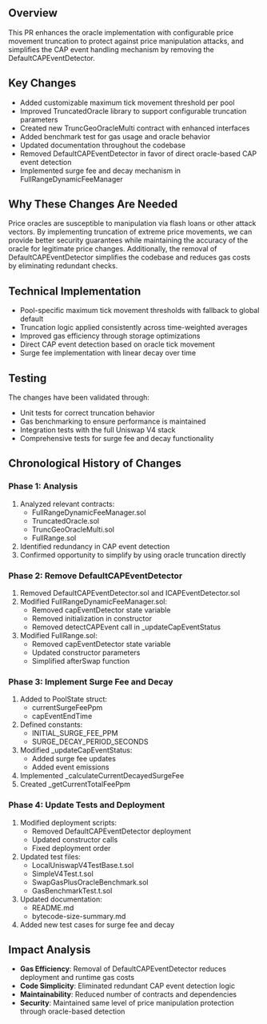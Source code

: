 ## Overview
This PR enhances the oracle implementation with configurable price movement truncation to protect against price manipulation attacks, and simplifies the CAP event handling mechanism by removing the DefaultCAPEventDetector.

## Key Changes
- Added customizable maximum tick movement threshold per pool
- Improved TruncatedOracle library to support configurable truncation parameters
- Created new TruncGeoOracleMulti contract with enhanced interfaces
- Added benchmark test for gas usage and oracle behavior
- Updated documentation throughout the codebase
- Removed DefaultCAPEventDetector in favor of direct oracle-based CAP event detection
- Implemented surge fee and decay mechanism in FullRangeDynamicFeeManager

## Why These Changes Are Needed
Price oracles are susceptible to manipulation via flash loans or other attack vectors. By implementing truncation of extreme price movements, we can provide better security guarantees while maintaining the accuracy of the oracle for legitimate price changes. Additionally, the removal of DefaultCAPEventDetector simplifies the codebase and reduces gas costs by eliminating redundant checks.

## Technical Implementation
- Pool-specific maximum tick movement thresholds with fallback to global default
- Truncation logic applied consistently across time-weighted averages
- Improved gas efficiency through storage optimizations
- Direct CAP event detection based on oracle tick movement
- Surge fee implementation with linear decay over time

## Testing
The changes have been validated through:
- Unit tests for correct truncation behavior
- Gas benchmarking to ensure performance is maintained
- Integration tests with the full Uniswap V4 stack
- Comprehensive tests for surge fee and decay functionality

## Chronological History of Changes

### Phase 1: Analysis
1. Analyzed relevant contracts:
   - FullRangeDynamicFeeManager.sol
   - TruncatedOracle.sol
   - TruncGeoOracleMulti.sol
   - FullRange.sol
2. Identified redundancy in CAP event detection
3. Confirmed opportunity to simplify by using oracle truncation directly

### Phase 2: Remove DefaultCAPEventDetector
1. Removed DefaultCAPEventDetector.sol and ICAPEventDetector.sol
2. Modified FullRangeDynamicFeeManager.sol:
   - Removed capEventDetector state variable
   - Removed initialization in constructor
   - Removed detectCAPEvent call in _updateCapEventStatus
3. Modified FullRange.sol:
   - Removed capEventDetector state variable
   - Updated constructor parameters
   - Simplified afterSwap function

### Phase 3: Implement Surge Fee and Decay
1. Added to PoolState struct:
   - currentSurgeFeePpm
   - capEventEndTime
2. Defined constants:
   - INITIAL_SURGE_FEE_PPM
   - SURGE_DECAY_PERIOD_SECONDS
3. Modified _updateCapEventStatus:
   - Added surge fee updates
   - Added event emissions
4. Implemented _calculateCurrentDecayedSurgeFee
5. Created _getCurrentTotalFeePpm

### Phase 4: Update Tests and Deployment
1. Modified deployment scripts:
   - Removed DefaultCAPEventDetector deployment
   - Updated constructor calls
   - Fixed deployment order
2. Updated test files:
   - LocalUniswapV4TestBase.t.sol
   - SimpleV4Test.t.sol
   - SwapGasPlusOracleBenchmark.sol
   - GasBenchmarkTest.t.sol
3. Updated documentation:
   - README.md
   - bytecode-size-summary.md
4. Added new test cases for surge fee and decay

## Impact Analysis
- **Gas Efficiency**: Removal of DefaultCAPEventDetector reduces deployment and runtime gas costs
- **Code Simplicity**: Eliminated redundant CAP event detection logic
- **Maintainability**: Reduced number of contracts and dependencies
- **Security**: Maintained same level of price manipulation protection through oracle-based detection
